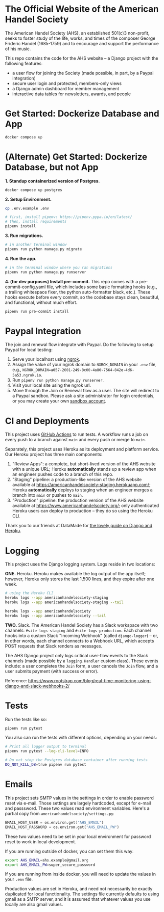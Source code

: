 # The Official Website of the American Handel Society
The American Handel Society (AHS), an established 501(c)3 non-profit, seeks to foster study of the life, works, and times of the composer George Frideric Handel (1685-1759) and to encourage and support the performance of his music.

This repo contains the code for the AHS website – a Django project with the following features:

* a user flow for joining the Society (made possible, in part, by a Paypal integration)
* secure user login and protected, members-only views
* a Django admin dashboard for member management
* interactive data tables for newsletters, awards, and people
# Get Started: Dockerize Database and App

```bash
docker compose up
```

# (Alternate) Get Started: Dockerize Database, but not App

**1. Standup containerized version of Postgres.**

```bash
docker compose up postgres
```

**2. Setup Environment.**

```bash
cp .env.example .env
```

```bash
# first, install pipenv: https://pipenv.pypa.io/en/latest/
# then, install requirements
pipenv install
```

**3. Run migrations.**

```bash
# in another terminal window
pipenv run python manage.py migrate
```

**4. Run the app.**

```bash
# in the terminal window where you ran migrations
pipenv run python manage.py runserver
```

**4. (for dev purposes) Install pre-commit.** This repo comes with a pre-commit-config.yaml file, which includes some basic formatting hooks (e.g., a trailing whitespace fixer, the python auto-formatter black, etc.). These hooks execute before every commit, so the codebase stays clean, beautiful, and functional, without much effort.

```bash
pipenv run pre-commit install
```

# Paypal Integration
The join and renewal flow integrate with Paypal. Do the following to setup Paypal for local testing:

1. Serve your localhost using [ngrok](https://ngrok.com/).
1. Assign the value of your ngrok domain to `NGROK_DOMAIN` in your `.env` file, e.g., `NGROK_DOMAIN=a057-2601-249-8c00-4a80-7564-842e-4d6-5a53.ngrok.io`.
1. Run `pipenv run python manage.py runserver`.
1. Visit your local site using the ngrok url.
1. Move through the Join or Renewal flow as a user. The site will redirect to a Paypal sandbox. Please ask a site administrator for login credentials, or you may create your own [sandbox account](https://www.sandbox.paypal.com).

# CI and Deployments
This project uses [GitHub Actions](https://docs.github.com/en/actions) to run tests. A workflow runs a job on every push to a branch against `main` and every push or merge to `main`.

Separately, this project uses Heroku as its deployment and platform service. Our Heroku project has three main components:

1. "Review Apps": a complete, but short-lived version of the AHS website with a unique URL; Heroku **automatically** stands up a review app when an engineer pushes code to a branch of this repo.
2. "Staging" pipeline: a production-like version of the AHS website available at https://americanhandelsociety-staging.herokuapp.com/; Heroku **automatically** deploys to staging when an engineer merges a branch into `main` or pushes to `main`.
3. "Production" pipeline: the production version of the AHS website available at https://www.americanhandelsociety.org/; only authenticated Heroku users can deploy to production – they do so using the Heroku CLI.

Thank you to our friends at DataMade for [the lovely guide on Django and Heroku](https://github.com/datamade/how-to/tree/main/deployment/heroku).

# Logging

This project uses the Django logging system. Logs reside in two locations:

**ONE.** Heroku. Heroku makes available the log output of the app itself; however, Heroku only stores the last 1,500 lines, and they expire after one week.

```bash
# using the Heroku CLI
heroku logs --app americanhandelsociety-staging
heroku logs --app americanhandelsociety-staging --tail

heroku logs --app americanhandelsociety
heroku logs --app americanhandelsociety --tail
```

**TWO.** Slack. The American Handel Society has a Slack workspace with two channels: `#site-logs-staging` and `#site-logs-production`. Each channel hooks into a custom Slack "Incoming Webhook" (called `django-logger`) – or, in other words, each channel connects to a Webhook URL, which accepts POST requests that Slack renders as messages.

The AHS Django project only logs critical user-flow events to the Slack channels (made possible by a `logging.Handler` custom class). These events include: a user completes the `Join` form, a user cancels the `Join` flow, and a user submits payment (with success or error).

Reference: https://www.rootstrap.com/blog/real-time-monitoring-using-django-and-slack-webhooks-2/
# Tests

Run the tests like so:

```bash
pipenv run pytest
```

You also can run the tests with different options, depending on your needs:

```bash
# Print all logger output to terminal
pipenv run pytest --log-cli-level=INFO

# Do not stop the Postgres database container after running tests
DO_NOT_KILL_DB=true pipenv run pytest
```
# Emails

This project sets SMTP values in the settings in order to enable password reset via e-mail.
Those settings are largely hardcoded, except for e-mail and passsword. These two values read environment
 variables. Here's a partial copy from `americanhandelsociety/settings.py`:

```python
EMAIL_HOST_USER = os.environ.get("AHS_EMAIL")
EMAIL_HOST_PASSWORD = os.environ.get("AHS_EMAIL_PW")
```

These two values need to be set in your local environment for password reset to work in local development.

If you are running outside of docker, you can set them this way:

```bash
export AHS_EMAIL=ahs.example@gmail.org
export AHS_EMAIL_PW=super_secure_password
```

If you are running from inside docker, you will need to update the values in your `.env` file.

Production values are set in Heroku, and need not necessarily be exactly duplicated for local functionality.
The settings file currently defaults to using gmail as a SMTP server, and it is assumed that whatever values
you use locally are also gmail values.
